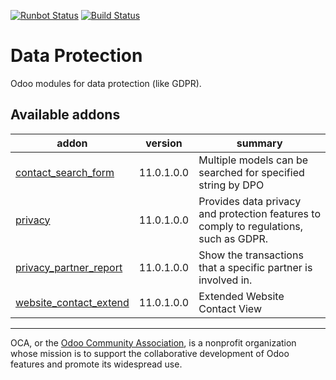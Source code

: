 [![Runbot Status](https://runbot.odoo-community.org/runbot/badge/flat/263/11.0.svg)](https://runbot.odoo-community.org/runbot/repo/github-com-oca-data-protection-263)
[![Build Status](https://travis-ci.org/OCA/data-protection.svg?branch=11.0)](https://travis-ci.org/OCA/data-protection)

# Data Protection

Odoo modules for data protection (like GDPR).

[//]: # (addons)

Available addons
----------------
addon | version | summary
--- | --- | ---
[contact_search_form](contact_search_form/) | 11.0.1.0.0 | Multiple models can be searched for specified string by DPO
[privacy](privacy/) | 11.0.1.0.0 | Provides data privacy and protection features to comply to regulations, such as GDPR.
[privacy_partner_report](privacy_partner_report/) | 11.0.1.0.0 | Show the transactions that a specific partner is involved in.
[website_contact_extend](website_contact_extend/) | 11.0.1.0.0 | Extended Website Contact View

[//]: # (end addons)

----

OCA, or the [Odoo Community Association](http://odoo-community.org/), is a nonprofit organization whose
mission is to support the collaborative development of Odoo features and
promote its widespread use.
